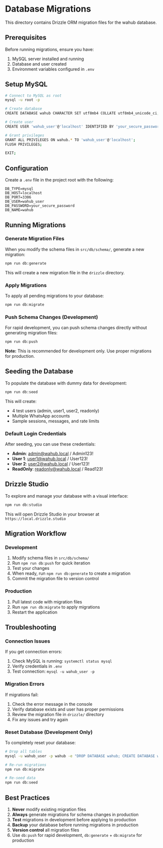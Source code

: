# Database Migrations

This directory contains Drizzle ORM migration files for the wahub database.

## Prerequisites

Before running migrations, ensure you have:

1. MySQL server installed and running
2. Database and user created
3. Environment variables configured in `.env`

## Setup MySQL

```bash
# Connect to MySQL as root
mysql -u root -p

# Create database
CREATE DATABASE wahub CHARACTER SET utf8mb4 COLLATE utf8mb4_unicode_ci;

# Create user
CREATE USER 'wahub_user'@'localhost' IDENTIFIED BY 'your_secure_password';

# Grant privileges
GRANT ALL PRIVILEGES ON wahub.* TO 'wahub_user'@'localhost';
FLUSH PRIVILEGES;

EXIT;
```

## Configuration

Create a `.env` file in the project root with the following:

```env
DB_TYPE=mysql
DB_HOST=localhost
DB_PORT=3306
DB_USER=wahub_user
DB_PASSWORD=your_secure_password
DB_NAME=wahub
```

## Running Migrations

### Generate Migration Files

When you modify the schema files in `src/db/schema/`, generate a new migration:

```bash
npm run db:generate
```

This will create a new migration file in the `drizzle` directory.

### Apply Migrations

To apply all pending migrations to your database:

```bash
npm run db:migrate
```

### Push Schema Changes (Development)

For rapid development, you can push schema changes directly without generating migration files:

```bash
npm run db:push
```

**Note:** This is recommended for development only. Use proper migrations for production.

## Seeding the Database

To populate the database with dummy data for development:

```bash
npm run db:seed
```

This will create:
- 4 test users (admin, user1, user2, readonly)
- Multiple WhatsApp accounts
- Sample sessions, messages, and rate limits

### Default Login Credentials

After seeding, you can use these credentials:

- **Admin**: admin@wahub.local / Admin123!
- **User 1**: user1@wahub.local / User123!
- **User 2**: user2@wahub.local / User123!
- **ReadOnly**: readonly@wahub.local / Read123!

## Drizzle Studio

To explore and manage your database with a visual interface:

```bash
npm run db:studio
```

This will open Drizzle Studio in your browser at `https://local.drizzle.studio`

## Migration Workflow

### Development

1. Modify schema files in `src/db/schema/`
2. Run `npm run db:push` for quick iteration
3. Test your changes
4. When ready, run `npm run db:generate` to create a migration
5. Commit the migration file to version control

### Production

1. Pull latest code with migration files
2. Run `npm run db:migrate` to apply migrations
3. Restart the application

## Troubleshooting

### Connection Issues

If you get connection errors:

1. Check MySQL is running: `systemctl status mysql`
2. Verify credentials in `.env`
3. Test connection: `mysql -u wahub_user -p`

### Migration Errors

If migrations fail:

1. Check the error message in the console
2. Verify database exists and user has proper permissions
3. Review the migration file in `drizzle/` directory
4. Fix any issues and try again

### Reset Database (Development Only)

To completely reset your database:

```bash
# Drop all tables
mysql -u wahub_user -p wahub -e "DROP DATABASE wahub; CREATE DATABASE wahub CHARACTER SET utf8mb4 COLLATE utf8mb4_unicode_ci;"

# Re-run migrations
npm run db:migrate

# Re-seed data
npm run db:seed
```

## Best Practices

1. **Never** modify existing migration files
2. **Always** generate migrations for schema changes in production
3. **Test** migrations in development before applying to production
4. **Backup** your database before running migrations in production
5. **Version control** all migration files
6. Use `db:push` for rapid development, `db:generate` + `db:migrate` for production
